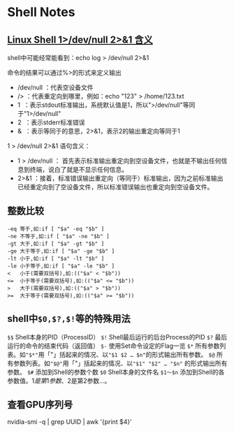 # Shell Notes

## [Linux Shell 1>/dev/null 2>&1 含义](https://blog.csdn.net/ithomer/article/details/9288353)

shell中可能经常能看到：echo log > /dev/null 2>&1

命令的结果可以通过%>的形式来定义输出

- /dev/null ：代表空设备文件
- /> ：代表重定向到哪里，例如：echo "123" > /home/123.txt
- 1  ：表示stdout标准输出，系统默认值是1，所以">/dev/null"等同于"1>/dev/null"
- 2  ：表示stderr标准错误
- &  ：表示等同于的意思，2>&1，表示2的输出重定向等同于1

1 > /dev/null 2>&1 语句含义：

- 1 > /dev/null ： 首先表示标准输出重定向到空设备文件，也就是不输出任何信息到终端，说白了就是不显示任何信息。
- 2>&1 ：接着，标准错误输出重定向（等同于）标准输出，因为之前标准输出已经重定向到了空设备文件，所以标准错误输出也重定向到空设备文件。

## 整数比较

```text
-eq 等于,如:if [ "$a" -eq "$b" ]
-ne 不等于,如:if [ "$a" -ne "$b" ]
-gt 大于,如:if [ "$a" -gt "$b" ]
-ge 大于等于,如:if [ "$a" -ge "$b" ]
-lt 小于,如:if [ "$a" -lt "$b" ]
-le 小于等于,如:if [ "$a" -le "$b" ]
<   小于(需要双括号),如:(("$a" < "$b"))
<=  小于等于(需要双括号),如:(("$a" <= "$b"))
>   大于(需要双括号),如:(("$a" > "$b"))
>=  大于等于(需要双括号),如:(("$a" >= "$b"))
```

## shell中`$0,$?,$!`等的特殊用法

`$$`
Shell本身的PID（ProcessID）
`$!`
Shell最后运行的后台Process的PID
`$?`
最后运行的命令的结束代码（返回值）
`$-`
使用Set命令设定的Flag一览
`$*`
所有参数列表。如`"$*"`用「"」括起来的情况、以`"$1 $2 … $n"`的形式输出所有参数。
`$@`
所有参数列表。如`"$@"`用「"」括起来的情况、以`"$1" "$2" … "$n"` 的形式输出所有参数。
`$#`
添加到Shell的参数个数
`$0`
Shell本身的文件名
`$1～$n`
添加到Shell的各参数值。$1是第1参数、$2是第2参数…。

## 查看GPU序列号

nvidia-smi -q | grep UUID | awk '{print $4}'